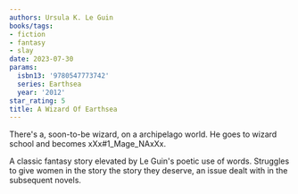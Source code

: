 ```yaml
---
authors: Ursula K. Le Guin
books/tags:
- fiction
- fantasy
- slay
date: 2023-07-30
params:
  isbn13: '9780547773742'
  series: Earthsea
  year: '2012'
star_rating: 5
title: A Wizard Of Earthsea
---
```


There's a, soon-to-be wizard, on a archipelago world. He goes to wizard school
and becomes xXx#1_Mage_NAxXx.

A classic fantasy story elevated by Le Guin's poetic use of words. Struggles to
give women in the story the story they deserve, an issue dealt with in the
subsequent novels.

<!--more-->